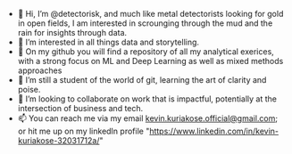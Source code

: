 - 👋 Hi, I’m @detectorisk, and much like metal detectorists looking for gold in open fields, I am interested in scrounging through the mud and the rain for insights through data. 
- 👀 I’m interested in all things data and storytelling.
- 🔋 On my github you will find a repository of all my analytical exerices, with a strong focus on ML and Deep Learning as well as mixed methods approaches
- 🌱 I’m still a student of the world of git, learning the art of clarity and poise. 
- 💞️ I’m looking to collaborate on work that is impactful, potentially at the intersection of business and tech. 
- 📫 You can reach me via my email kevin.kuriakose.official@gmail.com; or hit me up on my linkedIn profile "https://www.linkedin.com/in/kevin-kuriakose-32031712a/" 

<!---
detectorisk/detectorisk is a ✨ special ✨ repository because its `README.md` (this file) appears on your GitHub profile.
You can click the Preview link to take a look at your changes.
--->
